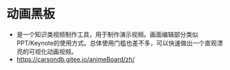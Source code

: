 # 动画黑板

* 是一个知识类视频制作工具，用于制作演示视频。画面编辑部分类似PPT/Keynote的使用方式。总体使用门槛也差不多，可以快速做出一个直观漂亮的可视化动画视频。
* https://carsondb.gitee.io/animeBoard/zh/